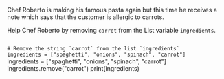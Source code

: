 Chef Roberto is making his famous pasta again but this time he receives a note which says that the customer is allergic to carrots.

Help Chef Roberto by removing `carrot` from the List variable `ingredients`.

<codeblock language="python" type="exercise" testMode="fixedInput">
<code>
# Remove the string `carrot` from the list `ingredients`
ingredients = ["spaghetti", "onions", "spinach", "carrot"]
</code>

<solution>
ingredients = ["spaghetti", "onions", "spinach", "carrot"]
ingredients.remove("carrot")
print(ingredients)
</solution>
</codeblock>